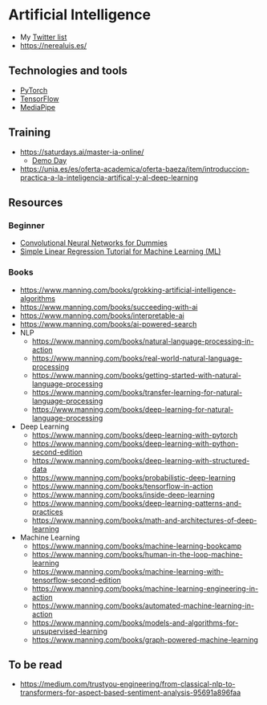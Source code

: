 # Artificial Intelligence
- My [Twitter list](https://twitter.com/i/lists/1528126038936588290)
- https://nerealuis.es/

## Technologies and tools
- [PyTorch](https://pytorch.org/)
- [TensorFlow](https://www.tensorflow.org/resources/learn-ml)
- [MediaPipe](https://github.com/google/mediapipe)

## Training
- https://saturdays.ai/master-ia-online/
  - [Demo Day](https://www.youtube.com/watch?v=c3x6q36DnuU)
- https://unia.es/es/oferta-academica/oferta-baeza/item/introduccion-practica-a-la-inteligencia-artifical-y-al-deep-learning

## Resources
### Beginner
- [Convolutional Neural Networks for Dummies](https://towardsai.net/p/deep-learning/convolutional-neural-networks-for-dummies)
- [Simple Linear Regression Tutorial for Machine Learning (ML)](https://pub.towardsai.net/calculating-simple-linear-regression-and-linear-best-fit-an-in-depth-tutorial-with-math-and-python-804a0cb23660)

### Books
- https://www.manning.com/books/grokking-artificial-intelligence-algorithms
- https://www.manning.com/books/succeeding-with-ai
- https://www.manning.com/books/interpretable-ai
- https://www.manning.com/books/ai-powered-search
- NLP
  - https://www.manning.com/books/natural-language-processing-in-action
  - https://www.manning.com/books/real-world-natural-language-processing
  - https://www.manning.com/books/getting-started-with-natural-language-processing
  - https://www.manning.com/books/transfer-learning-for-natural-language-processing
  - https://www.manning.com/books/deep-learning-for-natural-language-processing
- Deep Learning
  - https://www.manning.com/books/deep-learning-with-pytorch
  - https://www.manning.com/books/deep-learning-with-python-second-edition
  - https://www.manning.com/books/deep-learning-with-structured-data
  - https://www.manning.com/books/probabilistic-deep-learning
  - https://www.manning.com/books/tensorflow-in-action
  - https://www.manning.com/books/inside-deep-learning
  - https://www.manning.com/books/deep-learning-patterns-and-practices
  - https://www.manning.com/books/math-and-architectures-of-deep-learning
- Machine Learning
  - https://www.manning.com/books/machine-learning-bookcamp
  - https://www.manning.com/books/human-in-the-loop-machine-learning
  - https://www.manning.com/books/machine-learning-with-tensorflow-second-edition
  - https://www.manning.com/books/machine-learning-engineering-in-action
  - https://www.manning.com/books/automated-machine-learning-in-action
  - https://www.manning.com/books/models-and-algorithms-for-unsupervised-learning
  - https://www.manning.com/books/graph-powered-machine-learning


## To be read
- https://medium.com/trustyou-engineering/from-classical-nlp-to-transformers-for-aspect-based-sentiment-analysis-95691a896faa
